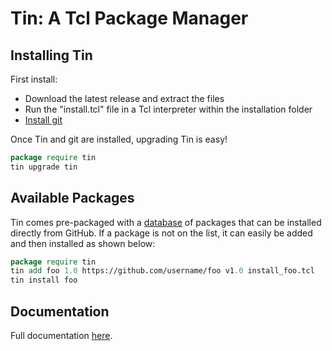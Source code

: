 # Tin: A Tcl Package Manager

## Installing Tin

First install: 
* Download the latest release and extract the files
* Run the "install.tcl" file in a Tcl interpreter within the installation folder
* [Install git](https://git-scm.com/book/en/v2/Getting-Started-Installing-Git)

Once Tin and git are installed, upgrading Tin is easy!
```tcl
package require tin
tin upgrade tin
```

## Available Packages

Tin comes pre-packaged with a [database](tinlist.tcl) of packages that can be installed directly from GitHub.
If a package is not on the list, it can easily be added and then installed as shown below:
```tcl
package require tin
tin add foo 1.0 https://github.com/username/foo v1.0 install_foo.tcl
tin install foo
```

## Documentation

Full documentation [here](https://raw.githubusercontent.com/ambaker1/Tin/main/doc/tin.pdf).
